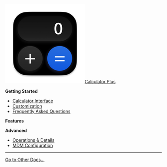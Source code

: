 [![](_media/icon.png ':size=20')Calculator Plus](/calculator-plus/ "Calculator Plus Tutorial & Documentation")

**Getting Started**
 * [Calculator Interface](calculator-plus/interface.md "Calculator Plus - Interacting with the Interface")
 * [Customization](calculator-plus/customize-settings.md "Calculator Plus - Basic Customization")
 * [Frequently Asked Questions](calculator-plus/faq.md "Calculator Plus - Frequently Asked Questions")

**Features**


**Advanced**
 * [Operations & Details](calculator-plus/operations.md "Calculator Plus - Available Operations and Details")
 * [MDM Configuration](calculator-plus/mdm.md "Calculator Plus - MDM Configuration")

---

[Go to Other Docs...](/)
